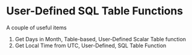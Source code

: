 # User-Defined SQL Table Functions 

A couple of useful items

1. Get Days in Month, Table-based, User-Defined Scalar Table function
2. Get Local Time from UTC, User-Defined, SQL Table Function
